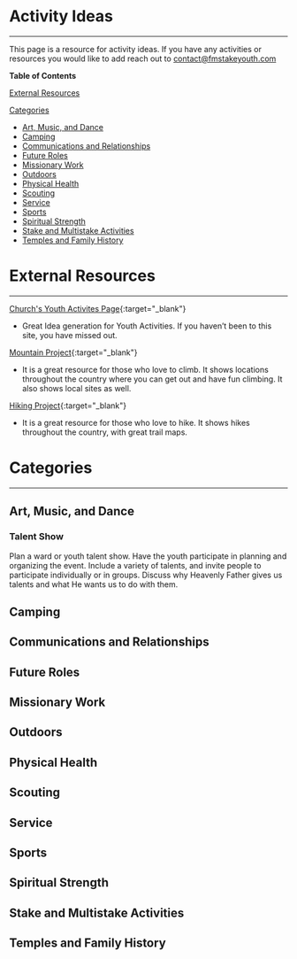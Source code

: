 # Activity Ideas
---

This page is a resource for activity ideas. If you have any activities or resources you would like to add reach out to [contact@fmstakeyouth.com](mailto:contact@fmstakeyouth.com)

**Table of Contents**

[External Resources](#external-resources)

[Categories](#categories)
* [Art, Music, and Dance](#art-music-and-dance)
* [Camping](#camping)
* [Communications and Relationships](#communications-and-relationships)
* [Future Roles](#future-roles)
* [Missionary Work](#missionary-work)
* [Outdoors](#outdoors)
* [Physical Health](#physical-health)
* [Scouting](#scouting)
* [Service](#service)
* [Sports](#sports)
* [Spiritual Strength](#spiritual-strength)
* [Stake and Multistake Activities](#stake-and-multistake-activities)
* [Temples and Family History](#temples-and-family-history)


# External Resources
---

[Church's Youth Activites Page](https://www.lds.org/youth/activities?lang=eng){:target="_blank"}
- Great Idea generation for Youth Activities.  If you haven’t been to this site, you have missed out.

[Mountain Project](https://www.mountainproject.com/){:target="_blank"}
 - It is a great resource for those who love to climb.  It shows locations throughout the country where you can get out and have fun climbing.  It also shows local sites as well.

[Hiking Project](https://www.hikingproject.com/){:target="_blank"}
 - It is a great resource for those who love to hike.  It shows hikes throughout the country, with great trail maps.

# Categories
---

## Art, Music, and Dance
### Talent Show
Plan a ward or youth talent show. Have the youth participate in planning and organizing the event. Include a variety of talents, and invite people to participate individually or in groups. Discuss why Heavenly Father gives us talents and what He wants us to do with them.
## Camping
## Communications and Relationships
## Future Roles
## Missionary Work
## Outdoors
## Physical Health
## Scouting
## Service
## Sports
## Spiritual Strength
## Stake and Multistake Activities
## Temples and Family History
